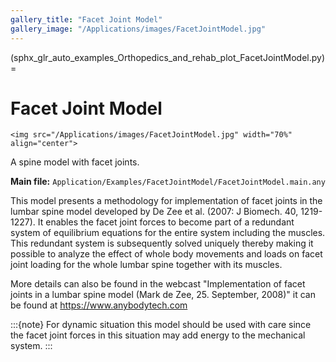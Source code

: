 ```yaml
---
gallery_title: "Facet Joint Model"
gallery_image: "/Applications/images/FacetJointModel.jpg"
---
```


(sphx_glr_auto_examples_Orthopedics_and_rehab_plot_FacetJointModel.py)=

# Facet Joint Model


````{sidebar} **Example**
<img src="/Applications/images/FacetJointModel.jpg" width="70%" align="center">
````

A spine model with facet joints.

**Main file:** `Application/Examples/FacetJointModel/FacetJointModel.main.any`

This model presents a methodology for implementation of facet joints in the
lumbar spine model developed by De Zee et al. (2007: J Biomech. 40, 1219-1227).
It enables the facet joint forces to become part of a redundant system of
equilibrium equations for the entire system including the muscles. This
redundant system is subsequently solved uniquely thereby making it possible to
analyze the effect of whole body movements and loads on facet joint loading for
the whole lumbar spine together with its muscles.

More details can also be found in the webcast
"Implementation of facet joints in a lumbar spine model (Mark de Zee, 25. September, 2008)"
it can be found at <https://www.anybodytech.com>

:::{note}
For dynamic situation this model should be used with care since the facet
joint forces in this situation may add energy to the mechanical system.
:::
